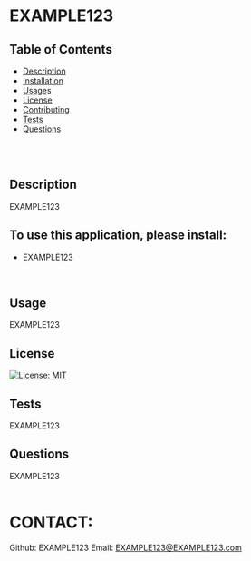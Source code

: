 # EXAMPLE123
  ## Table of Contents

  * [Description](#Description)
  * [Installation](#Installation)
  * [Usage](#Usage)s
  * [License](#License)
  * [Contributing](#Contributing)
  * [Tests](#Tests)
  * [Questions](#Questions)
  </br>
  </br>
  
  ## Description
  EXAMPLE123
  </br>
  
  ## To use this application, please install:
  * EXAMPLE123
  </br>
  
  ## Usage
  EXAMPLE123
  </br>
  
  ## License 
  [![License: MIT](https://img.shields.io/badge/License-MIT-yellow.svg)](https://opensource.org/licenses/MIT)
  </br>
  
  ## Tests
  EXAMPLE123
  </br>
  
  ## Questions
  EXAMPLE123
  </br>
  </br>
  
  # CONTACT:
  Github: EXAMPLE123
  Email: EXAMPLE123@EXAMPLE123.com
  